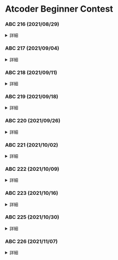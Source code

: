 # Atcoder Beginner Contest

### ABC 216  (2021/08/29)
<details><summary>詳細</summary>
<div>
初参戦

|  A  |  B  |  C  |  D  |  E  |  F  |  G  |  H  |
| :-: | :-: | :-: | :-: | :-: | :-: | :-: | :-: |
| AC  | AC  | AC  | -   | TLE | -   | -   | -   |
| 100 | 200 | 300 | -   | -   | -   | -   | -   |
</div></details>

### ABC 217  (2021/09/04)
<details><summary>詳細</summary>
<div>
目標：Cまでは完璧に

|  A  |  B  |  C  |  D  |  E  |  F  |  G  |  H  |
| :-: | :-: | :-: | :-: | :-: | :-: | :-: | :-: |
| AC  | AC  | AC  | AC  | WA  | -   | -   | -   |
| 100 | 200 | 300 | 400 | -   | -   | -   | -   |
</div></details>

### ABC 218  (2021/09/11)
<details><summary>詳細</summary>
<div>
目標：Cまでは完璧に

|  A  |  B  |  C  |  D  |  E  |  F  |  G  |  H  |
| :-: | :-: | :-: | :-: | :-: | :-: | :-: | :-: |
| AC  | AC  | AC  | WA  | -   | -   | -   | -   |
| 100 | 200 | 300 | -   | -   | -   | -   | -   |
</div></details>

### ABC 219  (2021/09/18)
<details><summary>詳細</summary>
<div>
目標：3完

|  A  |  B  |  C  |  D  |  E  |  F  |  G  |  H  |
| :-: | :-: | :-: | :-: | :-: | :-: | :-: | :-: |
| AC  | AC  | AC  | -   | -   | -   | -   | -   |
| 100 | 200 | 300 | -   | -   | -   | -   | -   |
</div></details>

### ABC 220  (2021/09/26)
<details><summary>詳細</summary>
<div>
目標：D問題までとく

|  A  |  B  |  C  |  D  |  E  |  F  |  G  |  H  |
| :-: | :-: | :-: | :-: | :-: | :-: | :-: | :-: |
| AC  | AC  |AC(3)| -   | -   | -   | -   | -   |
| 100 | 200 | 300 | -   | -   | -   | -   | -   |

D問題、もう少し時間があれば多分行けた。\
訓練を積まねば...
</div></details>

### ABC 221  (2021/10/02)
<details><summary>詳細</summary>
<div>
目標：D問題までとく

|  A  |  B  |  C  |  D  |  E  |  F  |  G  |  H  |
| :-: | :-: | :-: | :-: | :-: | :-: | :-: | :-: |
|AC(1)|AC(1)|AC(3)| -   | -   | -   | -   | -   |
| 100 | 200 | 300 | -   | -   | -   | -   | -   |

D問題、おしかったなあ
</div></details>

### ABC 222  (2021/10/09)
<details><summary>詳細</summary>
<div>
目標：4完

|  A  |  B  |  C  |  D  |  E  |  F  |  G  |  H  |
| :-: | :-: | :-: | :-: | :-: | :-: | :-: | :-: |
| AC  | AC  |AC(1)| -   | -   | -   | -   | -   |
| 100 | 200 | 300 | -   | -   | -   | -   | -   |

成長がなくなってきた気がする
</div></details>


### ABC 223  (2021/10/16)
<details><summary>詳細</summary>
<div>
目標：4完

|  A  |  B  |  C  |  D  |  E  |  F  |  G  |  H  |
| :-: | :-: | :-: | :-: | :-: | :-: | :-: | :-: |
|AC(1)| AC  |AC(1)| (3) | -   | -   | -   | -   |
| 100 | 200 | 300 | -   | -   | -   | -   | -   |

D問題、今回こそはと思ったがWA
付け焼き刃だったからだろう。経験は重要
</div></details>


### ABC 225  (2021/10/30)
<details><summary>詳細</summary>
<div>
目標：4完

|  A  |  B  |  C  |  D  |  E  |  F  |  G  |  H  |
| :-: | :-: | :-: | :-: | :-: | :-: | :-: | :-: |
| AC  | AC  |AC(4)| (1) | -   | -   | -   | -   |
| 100 | 200 | 300 | -   | -   | -   | -   | -   |

失敗。本当にだめだ...
</div></details>


### ABC 226  (2021/11/07)
<details><summary>詳細</summary>
<div>
目標：4完 && 速解き

|  A  |  B  |  C  |  D  |  E  |  F  |  G  |  H  |
| :-: | :-: | :-: | :-: | :-: | :-: | :-: | :-: |
| AC  | AC  | (7) | AC  | -   | -   | -   | -   |
| 100 | 200 | -   | 400 | -   | -   | -   | -   |

DFSを通せなかったのが悔しい
</div></details>
